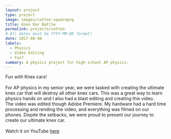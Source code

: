 ```yaml
---
layout: project
type: project
image: images/cotton-squarepng
title: Knex Kar Battle
permalink: projects/cotton
# All dates must be YYYY-MM-DD format!
date: 2017-08-08
labels:
  - Physics
  - Video Editing
  - Fun?
summary: A physics project for high school AP physics.
---
```


Fun with Knex cars!
<br>
<br>
For AP physics in my senior year, we were tasked with creating the ultimate knex car that will destroy all other knex cars. This was a great way to learn physics hands on and I also had a blast editing and creating this video.
<br>
The video was edited though Adobe Premiere. My hardware had a hard time processing and rending the video, and everything was filmed on our phones. Dispite the setbacks, we were proud to present our journey to create our ultimate knex car.
<br>
<br>
Watch it on YouTube <a href="https://youtu.be/JtyCmuuorYg">here</a>

